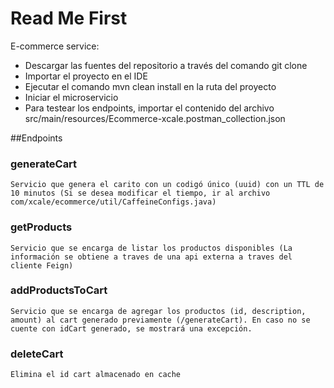 # Read Me First

E-commerce service:

* Descargar las fuentes del repositorio a través del comando git clone
* Importar el proyecto en el IDE
* Ejecutar el comando mvn clean install en la ruta del proyecto
* Iniciar el microservicio
* Para testear los endpoints, importar el contenido del archivo src/main/resources/Ecommerce-xcale.postman_collection.json

##Endpoints

 ### generateCart
    Servicio que genera el carito con un codigó único (uuid) con un TTL de 10 minutos (Si se desea modificar el tiempo, ir al archivo com/xcale/ecommerce/util/CaffeineConfigs.java)

 ### getProducts
    Servicio que se encarga de listar los productos disponibles (La información se obtiene a traves de una api externa a traves del cliente Feign)
 
 ### addProductsToCart
    Servicio que se encarga de agregar los productos (id, description, amount) al cart generado previamente (/generateCart). En caso no se cuente con idCart generado, se mostrará una excepción.

 ### deleteCart
    Elimina el id cart almacenado en cache